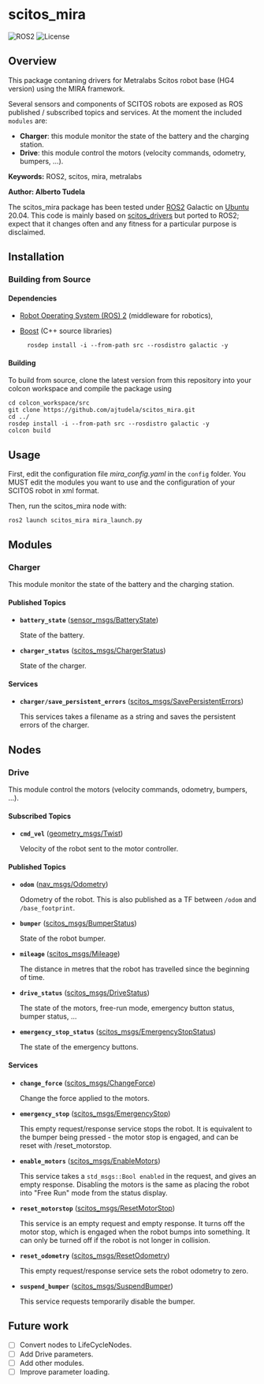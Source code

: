 # scitos_mira

![ROS2](https://img.shields.io/badge/ros2-galactic-purple?logo=ros&logoColor=white)
![License](https://img.shields.io/badge/license-GPL-green)

## Overview

This package contaning drivers for Metralabs Scitos robot base (HG4 version) using the MIRA framework.

Several sensors and components of SCITOS robots are exposed as ROS  published / subscribed topics and services. At the moment the included ``modules`` are:

* **Charger**: this module monitor the state of the battery and the charging station.
* **Drive**: this module control the motors (velocity commands, odometry, bumpers, ...).

**Keywords:** ROS2, scitos, mira, metralabs

**Author: Alberto Tudela<br />**

The scitos_mira package has been tested under [ROS2] Galactic on [Ubuntu] 20.04. This code is mainly based on [scitos_drivers](https://github.com/strands-project/scitos_drivers/) but ported to ROS2; expect that it changes often and any fitness for a particular purpose is disclaimed.

## Installation

### Building from Source

#### Dependencies

- [Robot Operating System (ROS) 2](https://docs.ros.org/en/galactic/) (middleware for robotics),
- [Boost](https://www.boost.org/) (C++ source libraries)

		rosdep install -i --from-path src --rosdistro galactic -y

#### Building

To build from source, clone the latest version from this repository into your colcon workspace and compile the package using

	cd colcon_workspace/src
	git clone https://github.com/ajtudela/scitos_mira.git
	cd ../
	rosdep install -i --from-path src --rosdistro galactic -y
	colcon build

## Usage

First, edit the configuration file *mira_config.yaml* in the ``config`` folder. You MUST edit the modules you want to use and the  configuration of your SCITOS robot in xml format.

Then, run the scitos_mira node with:

	ros2 launch scitos_mira mira_launch.py 

## Modules

### Charger

This module monitor the state of the battery and the charging station.

#### Published Topics

* **`battery_state`** ([sensor_msgs/BatteryState])

	State of the battery.

* **`charger_status`** ([scitos_msgs/ChargerStatus])

	State of the charger.

#### Services

* **`charger/save_persistent_errors`** ([scitos_msgs/SavePersistentErrors])

	This services takes a filename as a string and saves the persistent errors of the charger.

## Nodes

### Drive

This module control the motors (velocity commands, odometry, bumpers, ...).

#### Subscribed Topics

* **`cmd_vel`** ([geometry_msgs/Twist])

	Velocity of the robot sent to the motor controller.

#### Published Topics

* **`odom`** ([nav_msgs/Odometry])

	Odometry of the robot. This is also published as a TF between `/odom` and `/base_footprint`.

* **`bumper`** ([scitos_msgs/BumperStatus])

	State of the robot bumper.

* **`mileage`** ([scitos_msgs/Mileage])

	The distance in metres that the robot has travelled since the beginning of time.

* **`drive_status`** ([scitos_msgs/DriveStatus])

	The state of the motors, free-run mode, emergency button status, bumper status, ...

* **`emergency_stop_status`** ([scitos_msgs/EmergencyStopStatus])

	The state of the emergency buttons.

#### Services

* **`change_force`** ([scitos_msgs/ChangeForce])

	Change the force applied to the motors.

* **`emergency_stop`** ([scitos_msgs/EmergencyStop])

	This empty request/response service stops the robot. It is equivalent to the bumper being pressed - the motor stop is engaged, and can be reset with /reset_motorstop.

* **`enable_motors`** ([scitos_msgs/EnableMotors])

	This service takes a `std_msgs::Bool enabled` in the request, and gives an empty response. Disabling the motors is the same as placing the robot into "Free Run" mode from the status display.

* **`reset_motorstop`** ([scitos_msgs/ResetMotorStop])

	This service is an empty request and empty response. It turns off the motor stop, which is engaged when the robot bumps into something. It can only be turned off if the robot is not longer in collision.

* **`reset_odometry`** ([scitos_msgs/ResetOdometry])

	This empty request/response service sets the robot odometry to zero.

* **`suspend_bumper`** ([scitos_msgs/SuspendBumper])

	This service requests temporarily disable the bumper.

## Future work
- [ ] Convert nodes to LifeCycleNodes.
- [ ] Add Drive parameters.
- [ ] Add other modules.
- [ ] Improve parameter loading.

[Ubuntu]: https://ubuntu.com/
[ROS2]: https://docs.ros.org/en/galactic/
[nav_msgs/Odometry]: http://docs.ros2.org/galactic/api/nav_msgs/msg/Odometry.html
[geometry_msgs/Twist]: http://docs.ros2.org/galactic/api/geometry_msgs/msg/Twist.html
[sensor_msgs/BatteryState]: https://docs.ros2.org/galactic/api/sensor_msgs/msg/BatteryState.html
[scitos_msgs/BumperStatus]: ../scitos_msgs/msg/BumperStatus.msg
[scitos_msgs/ChargerStatus]: ../scitos_msgs/msg/ChargerStatus.msg
[scitos_msgs/DriveStatus]: ../scitos_msgs/msg/DriveStatus.msg
[scitos_msgs/EmergencyStopStatus]: ../scitos_msgs/msg/EmergencyStopStatus.msg
[scitos_msgs/Mileage]: ../scitos_msgs/msg/Mileage.msg
[scitos_msgs/ChangeForce]: ../scitos_msgs/srv/ChangeForce.msg
[scitos_msgs/EmergencyStop]: ../scitos_msgs/srv/EmergencyStop.msg
[scitos_msgs/EnableMotors]: ../scitos_msgs/srv/EnableMotors.msg
[scitos_msgs/ResetMotorStop]: ../scitos_msgs/srv/ResetMotorStop.msg
[scitos_msgs/ResetOdometry]: ../scitos_msgs/srv/ResetOdometry.msg
[scitos_msgs/SavePersistentErrors]: ../srv/msg/SavePersistentErrors.msg
[scitos_msgs/SuspendBumper]: ../scitos_msgs/srv/SuspendBumper.msg